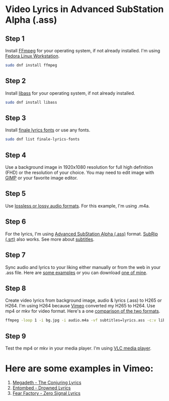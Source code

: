 # Video Lyrics in Advanced SubStation Alpha (.ass)

## Step 1
Install [FFmpeg](https://ffmpeg.org/) for your operating system, if not already installed. I'm using [Fedora Linux Workstation](https://getfedora.org).
```bash
sudo dnf install ffmpeg
```

## Step 2
Install [libass](https://github.com/libass/libass) for your operating system, if not already installed.
```bash
sudo dnf install libass
```

## Step 3
Install [finale lyrics fonts](https://packages.fedoraproject.org/pkgs/makemusic-finale-fonts/finale-lyrics-fonts/) or use any fonts.
```bash
sudo dnf list finale-lyrics-fonts
```

## Step 4
Use a background image in 1920x1080 resolution for full high definition (FHD) or the resolution of your choice. You may need to edit image with [GIMP](https://www.gimp.org/) or your favorite image editor.

## Step 5
Use [lossless or lossy audio formats](https://riverside.fm/blog/lossless-audio-formats). For this example, I'm using .m4a.

## Step 6
For the lyrics, I'm using [Advanced SubStation Alpha (.ass)](https://github.com/jfcherng-sublime/ST-ASS) format. [SubRip (.srt)](https://en.wikipedia.org/wiki/SubRip) also works. See more about [subtitles](https://www.matroska.org/technical/subtitles.html).

## Step 7
Sync audio and lyrics to your liking either manually or from the web in your .ass file. Here are [some examples](https://hhsprings.bitbucket.io/docs/programming/examples/ﬀmpeg/subtitle/ass.html) or you can download [one of mine](https://github.com/mcarlos101/Lyrics/blob/main/1980s/Metal/Megadeth/Megadeth-The-Conjuring-Lyrics.ass).

## Step 8
Create video lyrics from background image, audio & lyrics (.ass) to H265 or H264. I'm using H264 because [Vimeo](https://vimeo.com/watch) converted my H265 to H264. Use mp4 or mkv for video format. Here's a one [comparison of the two formats](https://videocandy.com/blog/mkv-vs-mp4.html).
```bash
ffmpeg -loop 1 -i bg.jpg -i audio.m4a -vf subtitles=lyrics.ass -c:v libx265 -c:a copy -shortest video-lyrics.mp4
```

## Step 9
Test the mp4 or mkv in your media player. I'm using [VLC media player](https://www.videolan.org/).

# Here are some examples in Vimeo:
1. [Megadeth - The Conjuring Lyrics](https://vimeo.com/927762755)
1. [Entombed - Drowned Lyrics](https://vimeo.com/928069805)
1. [Fear Factory - Zero Signal Lyrics](https://vimeo.com/928867241)
